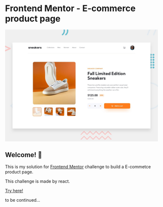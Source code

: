 # Frontend Mentor - E-commerce product page

![Design preview for the E-commerce product page coding challenge](./design/desktop-preview.jpg)

## Welcome! 👋

This is my solution for [Frontend Mentor](https://www.frontendmentor.io/challenges/ecommerce-product-page-UPsZ9MJp6) challenge to build a E-commetce product page.

This challenge is made by react.

[Try here!](https://present-hook.surge.sh/)

to be continued...
